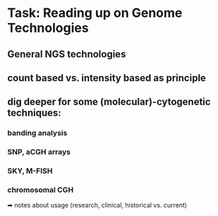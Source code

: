 # Task: Reading up on Genome Technologies
## General NGS technologies
## count based vs. intensity based as principle
## dig deeper for some (molecular)-cytogenetic techniques:
### banding analysis
### SNP, aCGH arrays
### SKY, M-FISH
### chromosomal CGH
	
  
  ➡ notes about usage (research, clinical, historical vs. current)
